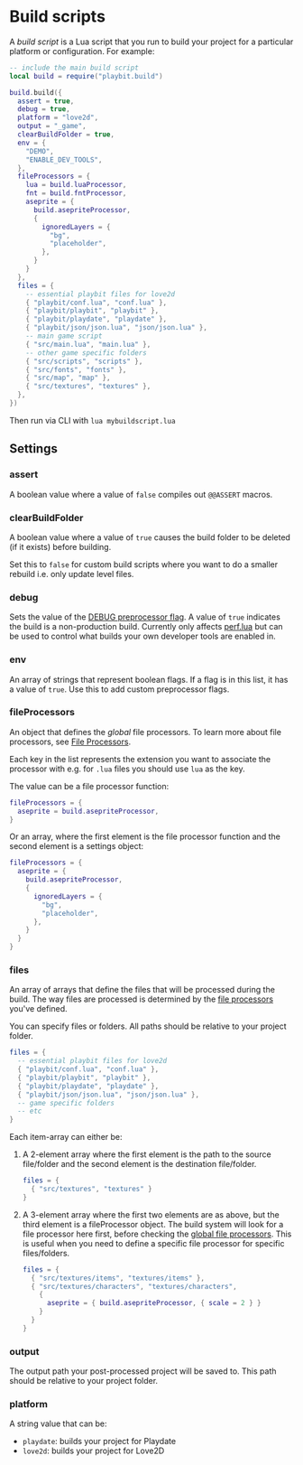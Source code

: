 # Build scripts
A _build script_ is a Lua script that you run to build your project for a particular platform or configuration. For example:

```lua
-- include the main build script
local build = require("playbit.build")

build.build({ 
  assert = true,
  debug = true,
  platform = "love2d",
  output = "_game",
  clearBuildFolder = true,
  env = {
    "DEMO",
    "ENABLE_DEV_TOOLS",
  },
  fileProcessors = {
    lua = build.luaProcessor,
    fnt = build.fntProcessor,
    aseprite = {
      build.asepriteProcessor,
      {
        ignoredLayers = {
          "bg",
          "placeholder",
        },
      }
    }
  },
  files = {
    -- essential playbit files for love2d
    { "playbit/conf.lua", "conf.lua" },
    { "playbit/playbit", "playbit" },
    { "playbit/playdate", "playdate" },
    { "playbit/json/json.lua", "json/json.lua" },
    -- main game script
    { "src/main.lua", "main.lua" },
    -- other game specific folders
    { "src/scripts", "scripts" },
    { "src/fonts", "fonts" },
    { "src/map", "map" },
    { "src/textures", "textures" },
  },
})
```

Then run via CLI with `lua mybuildscript.lua`

## Settings

### assert
A boolean value where a value of `false` compiles out `@@ASSERT` macros.

### clearBuildFolder

A boolean value where a value of `true` causes the build folder to be deleted (if it exists) before building.

Set this to `false` for custom build scripts where you want to do a smaller rebuild i.e. only update level files.

### debug
Sets the value of the [DEBUG preprocessor flag](core-concepts.md#debug). A value of `true` indicates the build is a non-production build. Currently only affects [perf.lua](../playbit/perf.lua) but can be used to control what builds your own developer tools are enabled in.

### env
An array of strings that represent boolean flags. If a flag is in this list, it has a value of `true`. Use this to add custom preprocessor flags.

### fileProcessors
An object that defines the _global_ file processors. To learn more about file processors, see [File Processors](file-processors.md).

Each key in the list represents the extension you want to associate the processor with e.g. for `.lua` files you should use `lua` as the key.

The value can be a file processor function:

```lua
fileProcessors = {
  aseprite = build.asepriteProcessor,
}
```

Or an array, where the first element is the file processor function and the second element is a settings object:

```lua
fileProcessors = {
  aseprite = {
    build.asepriteProcessor,
    {
      ignoredLayers = {
        "bg",
        "placeholder",
      },
    }
  }
}
```

### files
An array of arrays that define the files that will be processed during the build. The way files are processed is determined by the [file processors](#fileprocessors) you've defined.

You can specify files or folders. All paths should be relative to your project folder.

```lua
files = {
  -- essential playbit files for love2d
  { "playbit/conf.lua", "conf.lua" },
  { "playbit/playbit", "playbit" },
  { "playbit/playdate", "playdate" },
  { "playbit/json/json.lua", "json/json.lua" },
  -- game specific folders
  -- etc
}
```

Each item-array can either be:

1. A 2-element array where the first element is the path to the source file/folder and the second element is the destination file/folder.
    ```lua
    files = {
      { "src/textures", "textures" }
    }
    ``` 
2. A 3-element array where the first two elements are as above, but the third element is a fileProcessor object. The build system will look for a file processor here first, before checking the [global file processors](#fileprocessors). This is useful when you need to define a specific file processor for specific files/folders. 
    ```lua
    files = {
      { "src/textures/items", "textures/items" },
      { "src/textures/characters", "textures/characters", 
        {
          aseprite = { build.asepriteProcessor, { scale = 2 } }
        }
      }
    }
    ```

### output
The output path your post-processed project will be saved to. This path should be relative to your project folder.

### platform
A string value that can be:
- `playdate`: builds your project for Playdate
- `love2d`: builds your project for Love2D


